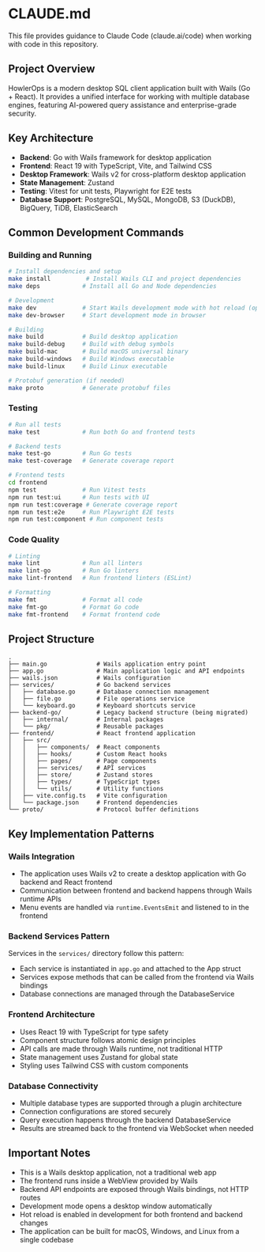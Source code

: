 # CLAUDE.md

This file provides guidance to Claude Code (claude.ai/code) when working with code in this repository.

## Project Overview

HowlerOps is a modern desktop SQL client application built with Wails (Go + React). It provides a unified interface for working with multiple database engines, featuring AI-powered query assistance and enterprise-grade security.

## Key Architecture

- **Backend**: Go with Wails framework for desktop application
- **Frontend**: React 19 with TypeScript, Vite, and Tailwind CSS
- **Desktop Framework**: Wails v2 for cross-platform desktop application
- **State Management**: Zustand
- **Testing**: Vitest for unit tests, Playwright for E2E tests
- **Database Support**: PostgreSQL, MySQL, MongoDB, S3 (DuckDB), BigQuery, TiDB, ElasticSearch

## Common Development Commands

### Building and Running
```bash
# Install dependencies and setup
make install          # Install Wails CLI and project dependencies
make deps            # Install all Go and Node dependencies

# Development
make dev             # Start Wails development mode with hot reload (opens desktop app)
make dev-browser     # Start development mode in browser

# Building
make build           # Build desktop application
make build-debug     # Build with debug symbols
make build-mac       # Build macOS universal binary
make build-windows   # Build Windows executable
make build-linux     # Build Linux executable

# Protobuf generation (if needed)
make proto           # Generate protobuf files
```

### Testing
```bash
# Run all tests
make test            # Run both Go and frontend tests

# Backend tests
make test-go         # Run Go tests
make test-coverage   # Generate coverage report

# Frontend tests
cd frontend
npm test             # Run Vitest tests
npm run test:ui      # Run tests with UI
npm run test:coverage # Generate coverage report
npm run test:e2e     # Run Playwright E2E tests
npm run test:component # Run component tests
```

### Code Quality
```bash
# Linting
make lint            # Run all linters
make lint-go         # Run Go linters
make lint-frontend   # Run frontend linters (ESLint)

# Formatting
make fmt             # Format all code
make fmt-go          # Format Go code
make fmt-frontend    # Format frontend code
```

## Project Structure

```
.
├── main.go              # Wails application entry point
├── app.go               # Main application logic and API endpoints
├── wails.json           # Wails configuration
├── services/            # Go backend services
│   ├── database.go      # Database connection management
│   ├── file.go          # File operations service
│   └── keyboard.go      # Keyboard shortcuts service
├── backend-go/          # Legacy backend structure (being migrated)
│   ├── internal/        # Internal packages
│   └── pkg/             # Reusable packages
├── frontend/            # React frontend application
│   ├── src/
│   │   ├── components/  # React components
│   │   ├── hooks/       # Custom React hooks
│   │   ├── pages/       # Page components
│   │   ├── services/    # API services
│   │   ├── store/       # Zustand stores
│   │   ├── types/       # TypeScript types
│   │   └── utils/       # Utility functions
│   ├── vite.config.ts   # Vite configuration
│   └── package.json     # Frontend dependencies
└── proto/               # Protocol buffer definitions
```

## Key Implementation Patterns

### Wails Integration
- The application uses Wails v2 to create a desktop application with Go backend and React frontend
- Communication between frontend and backend happens through Wails runtime APIs
- Menu events are handled via `runtime.EventsEmit` and listened to in the frontend

### Backend Services Pattern
Services in the `services/` directory follow this pattern:
- Each service is instantiated in `app.go` and attached to the App struct
- Services expose methods that can be called from the frontend via Wails bindings
- Database connections are managed through the DatabaseService

### Frontend Architecture
- Uses React 19 with TypeScript for type safety
- Component structure follows atomic design principles
- API calls are made through Wails runtime, not traditional HTTP
- State management uses Zustand for global state
- Styling uses Tailwind CSS with custom components

### Database Connectivity
- Multiple database types are supported through a plugin architecture
- Connection configurations are stored securely
- Query execution happens through the backend DatabaseService
- Results are streamed back to the frontend via WebSocket when needed

## Important Notes

- This is a Wails desktop application, not a traditional web app
- The frontend runs inside a WebView provided by Wails
- Backend API endpoints are exposed through Wails bindings, not HTTP routes
- Development mode opens a desktop window automatically
- Hot reload is enabled in development for both frontend and backend changes
- The application can be built for macOS, Windows, and Linux from a single codebase